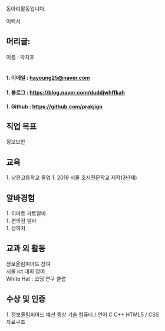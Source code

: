 
동아리활동입니다.


이력서 

<h2> 머리글: </h2>

이름 : 박지후 <br><br>
  
#### 1. 이메일 : hayoung25@naver.com <br>
#### 1. 블로그 : https://blog.naver.com/duddjwhffkah <br>
#### 1. Github : https://github.com/prakjign <br>

<h2> 직업 목표 </h2> 
정보보안
<h2> 교육 </h2> 
 1. 남한고등학교 졸업 
 1. 2019 서울 호서전문학교 재학(3년재)

<h2>알바경험</h2> 
 1. 이마트 카트알바 <br>
 1. 편의점 알바 <br>
 1. 상하차 <br>

<h2>교과 외 활동</h2>
 정보올림피아드 참여 <br>
 서울 ict 대회 참여 <br>
 White Hat : 코딩 연구 클럽 <br>

<h2> 수상 및 인증 </h2> 
 1. 정보올림피아드 예선 동상 
기술
   컴퓨터 / 언어 C C++  HTML5 / CSS <br>
   자료구조

